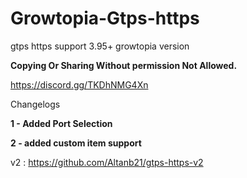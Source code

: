 # Growtopia-Gtps-https
gtps https support 3.95+ growtopia version

**Copying Or Sharing Without permission Not Allowed.**

https://discord.gg/TKDhNMG4Xn

Changelogs

**1 - Added Port Selection**

**2 - added custom item support**

v2 : https://github.com/Altanb21/gtps-https-v2
